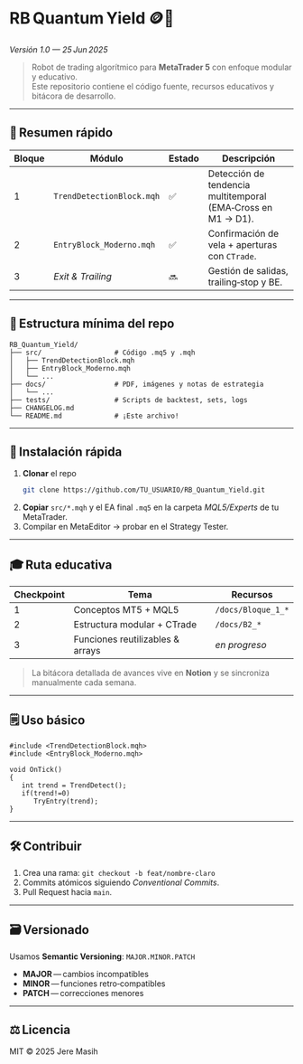 
# RB Quantum Yield 🪙🤖  
*Versión 1.0 — 25 Jun 2025*

> Robot de trading algorítmico para **MetaTrader 5** con enfoque modular y educativo.  
> Este repositorio contiene el código fuente, recursos educativos y bitácora de desarrollo.

---

## 🚀 Resumen rápido
| Bloque | Módulo | Estado | Descripción |
|--------|--------|--------|-------------|
| 1 | `TrendDetectionBlock.mqh` | ✅ | Detección de tendencia multitemporal (EMA‑Cross en M1 → D1). |
| 2 | `EntryBlock_Moderno.mqh` | ✅ | Confirmación de vela + aperturas con `CTrade`. |
| 3 | _Exit & Trailing_ | 🔜 | Gestión de salidas, trailing‑stop y BE. |

---

## 📂 Estructura mínima del repo
```
RB_Quantum_Yield/
├── src/                  # Código .mq5 y .mqh
│   ├── TrendDetectionBlock.mqh
│   ├── EntryBlock_Moderno.mqh
│   └── ...
├── docs/                 # PDF, imágenes y notas de estrategia
│   └── ...
├── tests/                # Scripts de backtest, sets, logs
├── CHANGELOG.md
└── README.md             # ¡Este archivo!
```

---

## 🔧 Instalación rápida
1. **Clonar** el repo  
   ```bash
   git clone https://github.com/TU_USUARIO/RB_Quantum_Yield.git
   ```
2. **Copiar** `src/*.mqh` y el EA final `.mq5` en la carpeta _MQL5/Experts_ de tu MetaTrader.
3. Compilar en MetaEditor → probar en el Strategy Tester.

---

## 🎓 Ruta educativa
| Checkpoint | Tema | Recursos |
|------------|------|----------|
| 1 | Conceptos MT5 + MQL5 | `/docs/Bloque_1_*` |
| 2 | Estructura modular + CTrade | `/docs/B2_*` |
| 3 | Funciones reutilizables & arrays | _en progreso_ |

> La bitácora detallada de avances vive en **Notion** y se sincroniza manualmente cada semana.

---

## 🗒️ Uso básico
```mql5
#include <TrendDetectionBlock.mqh>
#include <EntryBlock_Moderno.mqh>

void OnTick()
{
   int trend = TrendDetect();
   if(trend!=0)
      TryEntry(trend);
}
```

---

## 🛠️ Contribuir
1. Crea una rama: `git checkout -b feat/nombre‑claro`
2. Commits atómicos siguiendo _Conventional Commits_.
3. Pull Request hacia `main`.

---

## 🗃️ Versionado
Usamos **Semantic Versioning**: `MAJOR.MINOR.PATCH`

- **MAJOR** — cambios incompatibles  
- **MINOR** — funciones retro‑compatibles  
- **PATCH** — correcciones menores  

---

## ⚖️ Licencia
MIT © 2025 Jere Masih
